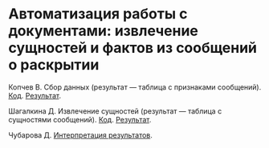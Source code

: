 # Автоматизация работы с документами: извлечение сущностей и фактов из сообщений о раскрытии

Копчев В. Сбор данных (результат — таблица с признаками сообщений). [Код](https://github.com/aefrt/ner-disclosure/blob/main/scraping.ipynb). [Результат](https://github.com/aefrt/ner-disclosure/blob/main/data.csv).

Шагалкина Д. Извлечение сущностей (результат — таблица с сущностями сообщений). [Код](https://github.com/aefrt/ner-disclosure/blob/main/final_BA_project.ipynb). [Результат](https://github.com/aefrt/ner-disclosure/blob/main/final_showcase.csv).

Чубарова Д. [Интерпретация результатов](https://github.com/aefrt/ner-disclosure/blob/main/SAS.ipynb).

